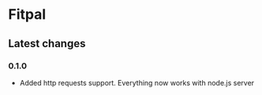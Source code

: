 # Fitpal

## Latest changes

### 0.1.0

- Added http requests support. Everything now works with node.js server
